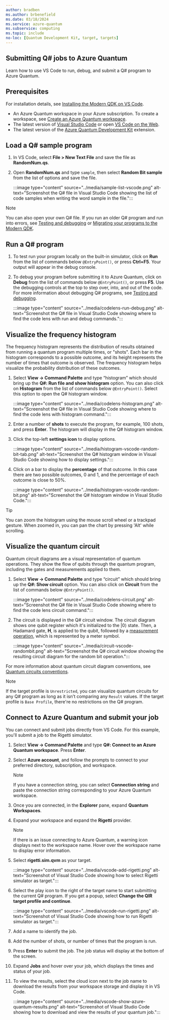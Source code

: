 ```yaml
---
author: bradben
ms.author: brbenefield
ms.date: 03/18/2024
ms.service: azure-quantum
ms.subservice: computing
ms.topic: include
no-loc: [Quantum Development Kit, target, targets]
---
```


## Submitting Q# jobs to Azure Quantum

Learn how to use VS Code to run, debug, and submit a Q# program to Azure Quantum.

## Prerequisites

For installation details, see [Installing the Modern QDK on VS Code](xref:microsoft.quantum.install-qdk.overview#installing-the-modern-qdk-on-vs-code).

- An Azure Quantum workspace in your Azure subscription. To create a workspace,
  see [Create an Azure Quantum workspace](xref:microsoft.quantum.how-to.workspace).
- The latest version of [Visual Studio Code](https://code.visualstudio.com/download) or open [VS Code on the Web](https://vscode.dev/).
- The latest version of the [Azure Quantum Development Kit](https://marketplace.visualstudio.com/items?itemName=quantum.qsharp-lang-vscode) extension.

## Load a Q# sample program

1. In VS Code, select **File > New Text File** and save the file as **RandomNum.qs**.
1. Open **RandomNum.qs** and type `sample`, then select **Random Bit sample** from the list of options and save the file.

    :::image type="content" source="../media/sample-list-vscode.png" alt-text="Screenshot the Q# file in Visual Studio Code showing the list of code samples when writing the word sample in the file.":::

> [!NOTE]
> You can also open your own Q# file. If you run an older Q# program and run into errors, see [Testing and debugging](xref:microsoft.quantum.user-guide-qdk.overview.testingdebugging) or [Migrating your programs to the Modern QDK](/azure/quantum).

## Run a Q# program

1. To test run your program locally on the built-in simulator, click on **Run** from the list of commands below `@EntryPoint()`, or press **Ctrl+F5**. Your output will appear in the debug console.
1. To debug your program before submitting it to Azure Quantum, click on **Debug** from the list of commands below `@EntryPoint()`, or press **F5**. Use the debugging controls at the top to step over, into, and out of the code. For more information about debugging Q# programs, see [Testing and debugging](xref:microsoft.quantum.user-guide-qdk.overview.testingdebugging).

    :::image type="content" source="../media/codelens-run-debug.png" alt-text="Screenshot the Q# file in Visual Studio Code showing where to find the code lens with run and debug commands.":::

## Visualize the frequency histogram

The frequency histogram represents the distribution of results obtained from running a quantum program multiple times, or "shots". Each bar in the histogram corresponds to a possible outcome, and its height represents the number of times that outcome is observed. The frequency histogram helps visualize the probability distribution of these outcomes.

1. Select **View -> Command Palette** and type “histogram” which should bring up the **Q#: Run file and show histogram** option. You can also click on **Histogram** from the list of commands below `@EntryPoint()`. Select this option to open the Q# histogram window.

    :::image type="content" source="../media/codelens-histogram.png" alt-text="Screenshot the Q# file in Visual Studio Code showing where to find the code lens with histogram command.":::

1. Enter a number of **shots** to execute the program, for example, 100 shots, and press **Enter**. The histogram will display in the Q# histogram window.
1. Click the top-left **settings icon** to display options.

    :::image type="content" source="../media/histogram-vscode-random-bit-tab.png" alt-text="Screenshot the Q# histogram window in Visual Studio Code showing how to display settings.":::

1. Click on a bar to display the **percentage** of that outcome. In this case there are two possible outcomes, 0 and 1, and the percentage of each outcome is close to 50%.

    :::image type="content" source="../media/histogram-vscode-random-bit.png" alt-text="Screenshot the Q# histogram window in Visual Studio Code.":::

> [!TIP]
> You can zoom the histogram using the mouse scroll wheel or a trackpad gesture. When zoomed in, you can pan the chart by pressing 'Alt' while scrolling.

## Visualize the quantum circuit

Quantum circuit diagrams are a visual representation of quantum operations. They show the flow of qubits through the quantum program, including the gates and measurements applied to them. 

1. Select **View -> Command Palette** and type “circuit” which should bring up the **Q#: Show circuit** option. You can also click on **Circuit** from the list of commands below `@EntryPoint()`.

    :::image type="content" source="../media/codelens-circuit.png" alt-text="Screenshot the Q# file in Visual Studio Code showing where to find the code lens circuit command.":::

1. The circuit is displayed in the Q# circuit window. The circuit diagram shows one qubit register which it's initialized to the |0⟩ state. Then, a Hadamard gate, **H**, is applied to the qubit, followed by a [measurement operation](xref:microsoft.quantum.concepts.circuits#measurement-operator), which is represented by a meter symbol.

    :::image type="content" source="../media/circuit-vscode-randombit.png" alt-text="Screenshot the Q# circuit window showing the resulting circuit diagram for the random bit operation.":::

For more information about quantum circuit diagram conventions, see [Quantum circuits conventions](xref:microsoft.quantum.concepts.circuits).

> [!NOTE]
> If the target profile is `Unrestricted`, you can visualize quantum circuits for any Q# program as long as it isn’t comparing any `Result` values. If the target profile is `Base Profile`, there're no restrictions on the Q# program.

## Connect to Azure Quantum and submit your job

You can connect and submit jobs directly from VS Code. For this example, you'll submit a job to the Rigetti simulator. 

1. Select **View -> Command Palette** and type **Q#: Connect to an Azure Quantum workspace**. Press **Enter**.
1. Select **Azure account**, and follow the prompts to connect to your preferred directory, subscription, and workspace.

    > [!NOTE]
    > If you have a connection string, you can select **Connection string** and paste the connection string corresponding to your Azure Quantum workspace.

1. Once you are connected, in the **Explorer** pane, expand **Quantum Workspaces**.
1. Expand your workspace and expand the **Rigetti** provider.

   > [!NOTE]
   > If there is an issue connecting to Azure Quantum, a warning icon displays next to the workspace name. Hover over the workspace name to display error information. 

1. Select **rigetti.sim.qvm** as your target.

    :::image type="content" source="../media/vscode-add-rigetti.png" alt-text="Screenshot of Visual Studio Code showing how to select Rigetti simulator as target.":::

1. Select the play icon to the right of the target name to start submitting the current Q# program. If you get a popup, select **Change the QIR target profile and continue**.

    :::image type="content" source="../media/vscode-run-rigetti.png" alt-text="Screenshot of Visual Studio Code showing how to run Rigetti simulator as target.":::

1. Add a name to identify the job.
1. Add the number of shots, or number of times that the program is run.
1. Press **Enter** to submit the job. The job status will display at the bottom of the screen.
1. Expand **Jobs** and hover over your job, which displays the times and status of your job.
1. To view the results, select the cloud icon next to the job name to download the results from your workspace storage and display it in VS Code.

    :::image type="content" source="../media/vscode-show-azure-quantum-results.png" alt-text="Screenshot of Visual Studio Code showing how to download and view the results of your quantum job.":::